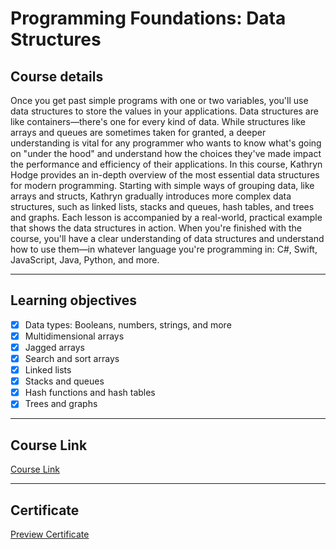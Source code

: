 # Programming Foundations: Data Structures

## Course details
Once you get past simple programs with one or two variables, you'll use data structures to store the values in your applications. Data structures are like containers—there's one for every kind of data. While structures like arrays and queues are sometimes taken for granted, a deeper understanding is vital for any programmer who wants to know what's going on "under the hood" and understand how the choices they've made impact the performance and efficiency of their applications. In this course, Kathryn Hodge provides an in-depth overview of the most essential data structures for modern programming. Starting with simple ways of grouping data, like arrays and structs, Kathryn gradually introduces more complex data structures, such as linked lists, stacks and queues, hash tables, and trees and graphs. Each lesson is accompanied by a real-world, practical example that shows the data structures in action. When you're finished with the course, you'll have a clear understanding of data structures and understand how to use them—in whatever language you're programming in: C#, Swift, JavaScript, Java, Python, and more.

---

## Learning objectives
- [x] Data types: Booleans, numbers, strings, and more
- [x] Multidimensional arrays
- [x] Jagged arrays
- [x] Search and sort arrays
- [x] Linked lists
- [x] Stacks and queues
- [x] Hash functions and hash tables
- [x] Trees and graphs

---

## Course Link
[Course Link](https://www.linkedin.com/learning/programming-foundations-data-structures-2/)

---

## Certificate
[Preview Certificate](https://www.linkedin.com/learning/certificates/29dde8af358a54f9bb943c0aaa85d310e10f30a65f1812250afa4b9b2e1e2bab?lipi=urn%3Ali%3Apage%3Ad_flagship3_profile_view_base_certifications_details%3BCyh0nwYvR9qqxcpXtzt3Yg%3D%3D)
